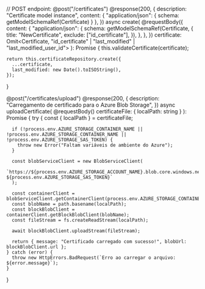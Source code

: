 // POST endpoint:
  @post("/certificates")
  @response(200, {
    description: "Certificate model instance",
    content: { "application/json": { schema: getModelSchemaRef(Certificate) } },
  })
  async create(
    @requestBody({
      content: {
        "application/json": {
          schema: getModelSchemaRef(Certificate, {
            title: "NewCertificate",
            exclude: ["id_certificate"],
          }),
        },
      },
    })
    certificate: Omit<Certificate, "id_certificate" | "last_modified" | "last_modified_user_id">
  ): Promise<Certificate> {
    this.validateCertificate(certificate);

    return this.certificateRepository.create({
      ...certificate,
      last_modified: new Date().toISOString(),
    });
  }

  @post("/certificates/upload")
  @response(200, {
    description: "Carregamento de certificado para o Azure Blob Storage",
  })
  async uploadCertificate(
    @requestBody() certificateFile: { localPath: string }
  ): Promise<any> {
    try {
      const { localPath } = certificateFile;

      if (!process.env.AZURE_STORAGE_CONTAINER_NAME || !process.env.AZURE_STORAGE_CONTAINER_NAME || !process.env.AZURE_STORAGE_SAS_TOKEN) {
        throw new Error("Faltam variáveis de ambiente do Azure");
      }
  
      const blobServiceClient = new BlobServiceClient(
        `https://${process.env.AZURE_STORAGE_ACCOUNT_NAME}.blob.core.windows.net/?${process.env.AZURE_STORAGE_SAS_TOKEN}`
      );
  
      const containerClient = blobServiceClient.getContainerClient(process.env.AZURE_STORAGE_CONTAINER_NAME);
      const blobName = path.basename(localPath);
      const blockBlobClient = containerClient.getBlockBlobClient(blobName);
      const fileStream = fs.createReadStream(localPath);
  
      await blockBlobClient.uploadStream(fileStream);
  
      return { message: "Certificado carregado com sucesso!", blobUrl: blockBlobClient.url };
    } catch (error) {
      throw new HttpErrors.BadRequest(`Erro ao carregar o arquivo: ${error.message}`);
    }
  }